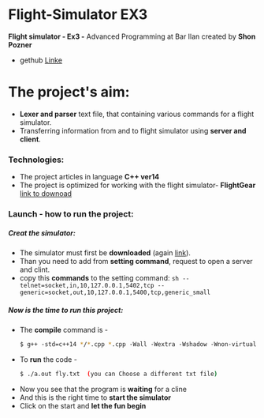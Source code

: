 # Flight-Simulator EX3

**Flight simulator - Ex3 -** Advanced Programming at Bar Ilan created by **Shon Pozner**

* gethub [Linke](https://github.com/ShonPozner/Flight-Simulator-EX3)

# The project's aim:

* **Lexer and parser** text file, that containing various commands for a flight simulator.
* Transferring information from and to flight simulator using **server and client**.

### Technologies:

* The project articles in language **C++ ver14**
* The project is optimized for working with the flight simulator- **FlightGear**
 [link to downoad](http://home.flightgear.org)

### Launch - how to run the project:

##### Creat the simulator:
* The simulator must first be **downloaded** (again [link](http://home.flightgear.org)).
* Than you need to add from **setting command**, request to open a server and clint.
* copy this **commands** to the setting command:
      ```sh
     --telnet=socket,in,10,127.0.0.1,5402,tcp
     --generic=socket,out,10,127.0.0.1,5400,tcp,generic_small
      ```

##### Now is the time to run this project:
* The **compile** command is -
    ```sh
    $ g++‬‬ ‫‪-std=c++14‬‬ */*.cpp ‫‪*.cpp‬‬ ‫‪-Wall‬‬ ‫‪-Wextra‬‬ ‫‪-Wshadow‬‬ ‫‪-Wnon-virtual-dtor‬‬ ‫‪-ped antic‬‬ ‫ ‪-o‬‬a.out-pthread"
    ````
* To **run** the code -
    ```sh
    $ ./a.out fly.txt  (you can Choose a different txt file)
    ````
* Now you see that the program is **waiting** for a cline
* And this is the right time to **start the simulator**
* Click on the start and **let the fun begin** 

‬
